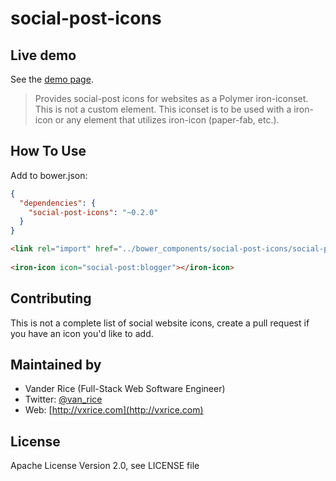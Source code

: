 social-post-icons
============

<!-- the https://github.com/Polymer/tools/blob/master/bin/gp.sh script is generating a index page without documentation
     TODO fixme -->
<!-- See the [component page](http://vanxrice.github.io/social-post-icons/components/social-post-icons) for more information. -->

## Live demo
See the [demo page](http://vanxrice.github.io/social-post-icons/components/social-post-icons/demo.html).

> Provides social-post icons for websites as a Polymer iron-iconset. This is not a custom element. This iconset is to be used with a iron-icon or any element that utilizes iron-icon (paper-fab, etc.).

## How To Use
Add to bower.json:
```json
{
  "dependencies": {
    "social-post-icons": "~0.2.0"
  }
}
```
```html
<link rel="import" href="../bower_components/social-post-icons/social-post-icons.html">
    
<iron-icon icon="social-post:blogger"></iron-icon>
```

## Contributing
This is not a complete list of social website icons, create a pull request if you have an icon you'd like to add.

## Maintained by
- Vander Rice (Full-Stack Web Software Engineer)
- Twitter: [@van_rice](http://twitter.com/van_rice)
- Web: [http://vxrice.com](http://vxrice.com)

## License
Apache License Version 2.0, see LICENSE file
